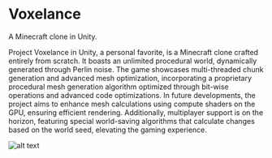 # Voxelance
A Minecraft clone in Unity.

Project Voxelance in Unity, a personal favorite, is a Minecraft clone crafted entirely from scratch. It boasts an unlimited procedural world, dynamically generated through Perlin noise. The game showcases multi-threaded chunk generation and advanced mesh optimization, incorporating a proprietary procedural mesh generation algorithm optimized through bit-wise operations and advanced code optimizations. In future developments, the project aims to enhance mesh calculations using compute shaders on the GPU, ensuring efficient rendering. Additionally, multiplayer support is on the horizon, featuring special world-saving algorithms that calculate changes based on the world seed, elevating the gaming experience.


![alt text](https://i.imgur.com/mkRhbYL.jpeg)


